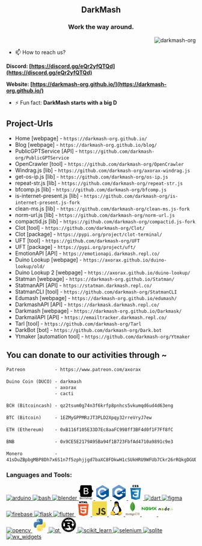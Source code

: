<h2 align="center">DarkMash</h3>
<h3 align="center">Work the way around.</h3>

<p align="right"> <img src="https://komarev.com/ghpvc/?username=darkmash-org&label=Profile%20views&color=0e75b6&style=flat" alt="darkmash-org" /> </p>
 
- 📫 How to reach us?

**Discord: [https://discord.gg/eQr2yfQTQd](https://discord.gg/eQr2yfQTQd)** 
 
**Website: [https://darkmash-org.github.io/](https://darkmash-org.github.io/)**
 
- ⚡ Fun fact: **DarkMash starts with a big D**

## Project-Urls

- Home \[webpage] - `https://darkmash-org.github.io/`
- Blog \[webpage] - `https://darkmash-org.github.io/blog/`
- PublicGPTService \[API] - `https://github.com/darkmash-org/PublicGPTService`
- OpenCrawler \[tool] - `https://github.com/darkmash-org/OpenCrawler`
- Windrag.js \[lib] - `https://github.com/darkmash-org/axorax-windrag.js`
- get-os-ip.js \[lib] - `https://github.com/darkmash-org/os-ip.js`
- repeat-str.js \[lib] - `https://github.com/darkmash-org/repeat-str.js`
- bfcomp.js \[lib] - `https://github.com/darkmash-org/bfcomp.js`
- is-internet-present.js \[lib] - `https://github.com/darkmash-org/is-internet-present.js-fork`
- clean-ms.js \[lib] - `https://github.com/darkmash-org/clean-ms.js-fork`
- norm-url.js \[lib] - `https://github.com/darkmash-org/norm-url.js`
- compactid.js \[lib] - `https://github.com/darkmash-org/compactid.js-fork`
- Clot \[tool] - `https://github.com/darkmash-org/Clot/`
- Clot \[package] - `https://pypi.org/project/clot-terminal/`
- UFT \[tool] - `https://github.com/darkmash-org/UFT`
- UFT \[package] - `https://pypi.org/project/uft/`
- EmotionAPI \[API] - `https://emotionapi.darkmash.repl.co/`
- Duino Lookup \[webpage] - `https://axorax.github.io/duino-lookup/old/`
- Duino Lookup 2 \[webpage] - `https://axorax.github.io/duino-lookup/`
- Statman \[webpage] - `https://darkmash-org.github.io/Statman/`
- StatmanAPI \[API] - `https://statman.darkmash.repl.co/`
- StatmanCLI \[tool] - `https://github.com/darkmash-org/StatmanCLI`
- Edumash \[webpage] - `https://darkmash-org.github.io/edumash/`
- DarkmashAPI \[API] - `https://darkmask.darkmash.repl.co/`
- Darkmash \[webpage] - `https://darkmash-org.github.io/Darkmask/`
- DarkmailAPI \[API] - `https://emailtracker.darkmash.repl.co/`
- Tarl \[tool] - `https://github.com/darkmash-org/Tarl`
- DarkBot \[bot] - `https://github.com/darkmash-org/Dark.bot`
- Ytmaker \[automation tool] - `https://github.com/darkmash-org/Ytmaker`


## You can donate to our activities through ~

```    
Patreon           - https://www.patreon.com/axorax

Duino Coin (DUCO) - darkmash
                  - axorax
                  - cacti

BCH (Bitcoincash) - qz2tsum0g74n3f6krfp8pnhcs5vkumqd6ud4d63eng

BTC (Bitcoin)     - 1EZMyGPPMRzJT3PLD2Xpqy32rreVryJ7ew

ETH (Ethereum)    - 0xB116f105E33D7Ec8aaFC998ff3BF4d0f1F7Ff8fC

BNB               - 0x9CE5E2179A95Ba94f1B723FbfAd4710a9891c9e3

Monero            - 41sDuZBpbgMBP8Dh7x6S1n7f5zphjjgd7baXC8FDkwH1cSUkHRU9WFUb7Ckr26rRQkgDGUDH1X4h7UGkG1xt6CmJ4kWtD9J
```

<h3 align="left">Languages and Tools:</h3>
<p align="left"> <a href="https://www.arduino.cc/" target="_blank" rel="noreferrer"> <img src="https://cdn.worldvectorlogo.com/logos/arduino-1.svg" alt="arduino" width="40" height="40"/> </a> <a href="https://www.gnu.org/software/bash/" target="_blank" rel="noreferrer"> <img src="https://www.vectorlogo.zone/logos/gnu_bash/gnu_bash-icon.svg" alt="bash" width="40" height="40"/> </a> <a href="https://www.blender.org/" target="_blank" rel="noreferrer"> <img src="https://download.blender.org/branding/community/blender_community_badge_white.svg" alt="blender" width="40" height="40"/> </a> <a href="https://getbootstrap.com" target="_blank" rel="noreferrer"> <img src="https://raw.githubusercontent.com/devicons/devicon/master/icons/bootstrap/bootstrap-plain-wordmark.svg" alt="bootstrap" width="40" height="40"/> </a> <a href="https://www.cprogramming.com/" target="_blank" rel="noreferrer"> <img src="https://raw.githubusercontent.com/devicons/devicon/master/icons/c/c-original.svg" alt="c" width="40" height="40"/> </a> <a href="https://www.w3schools.com/cpp/" target="_blank" rel="noreferrer"> <img src="https://raw.githubusercontent.com/devicons/devicon/master/icons/cplusplus/cplusplus-original.svg" alt="cplusplus" width="40" height="40"/> </a> <a href="https://www.w3schools.com/css/" target="_blank" rel="noreferrer"> <img src="https://raw.githubusercontent.com/devicons/devicon/master/icons/css3/css3-original-wordmark.svg" alt="css3" width="40" height="40"/> </a> <a href="https://dart.dev" target="_blank" rel="noreferrer"> <img src="https://www.vectorlogo.zone/logos/dartlang/dartlang-icon.svg" alt="dart" width="40" height="40"/> </a> <a href="https://www.figma.com/" target="_blank" rel="noreferrer"> <img src="https://www.vectorlogo.zone/logos/figma/figma-icon.svg" alt="figma" width="40" height="40"/> </a> <a href="https://firebase.google.com/" target="_blank" rel="noreferrer"> <img src="https://www.vectorlogo.zone/logos/firebase/firebase-icon.svg" alt="firebase" width="40" height="40"/> </a> <a href="https://flask.palletsprojects.com/" target="_blank" rel="noreferrer"> <img src="https://www.vectorlogo.zone/logos/pocoo_flask/pocoo_flask-icon.svg" alt="flask" width="40" height="40"/> </a> <a href="https://flutter.dev" target="_blank" rel="noreferrer"> <img src="https://www.vectorlogo.zone/logos/flutterio/flutterio-icon.svg" alt="flutter" width="40" height="40"/> </a> <a href="https://www.w3.org/html/" target="_blank" rel="noreferrer"> <img src="https://raw.githubusercontent.com/devicons/devicon/master/icons/html5/html5-original-wordmark.svg" alt="html5" width="40" height="40"/> </a> <a href="https://developer.mozilla.org/en-US/docs/Web/JavaScript" target="_blank" rel="noreferrer"> <img src="https://raw.githubusercontent.com/devicons/devicon/master/icons/javascript/javascript-original.svg" alt="javascript" width="40" height="40"/> </a> <a href="https://www.linux.org/" target="_blank" rel="noreferrer"> <img src="https://raw.githubusercontent.com/devicons/devicon/master/icons/linux/linux-original.svg" alt="linux" width="40" height="40"/> </a> <a href="https://www.mongodb.com/" target="_blank" rel="noreferrer"> <img src="https://raw.githubusercontent.com/devicons/devicon/master/icons/mongodb/mongodb-original-wordmark.svg" alt="mongodb" width="40" height="40"/> </a> <a href="https://www.nginx.com" target="_blank" rel="noreferrer"> <img src="https://raw.githubusercontent.com/devicons/devicon/master/icons/nginx/nginx-original.svg" alt="nginx" width="40" height="40"/> </a> <a href="https://nodejs.org" target="_blank" rel="noreferrer"> <img src="https://raw.githubusercontent.com/devicons/devicon/master/icons/nodejs/nodejs-original-wordmark.svg" alt="nodejs" width="40" height="40"/> </a> <a href="https://opencv.org/" target="_blank" rel="noreferrer"> <img src="https://www.vectorlogo.zone/logos/opencv/opencv-icon.svg" alt="opencv" width="40" height="40"/> </a> <a href="https://www.python.org" target="_blank" rel="noreferrer"> <img src="https://raw.githubusercontent.com/devicons/devicon/master/icons/python/python-original.svg" alt="python" width="40" height="40"/> </a> <a href="https://www.qt.io/" target="_blank" rel="noreferrer"> <img src="https://upload.wikimedia.org/wikipedia/commons/0/0b/Qt_logo_2016.svg" alt="qt" width="40" height="40"/> </a> <a href="https://www.rust-lang.org" target="_blank" rel="noreferrer"> <img src="https://raw.githubusercontent.com/devicons/devicon/master/icons/rust/rust-plain.svg" alt="rust" width="40" height="40"/> </a> <a href="https://scikit-learn.org/" target="_blank" rel="noreferrer"> <img src="https://upload.wikimedia.org/wikipedia/commons/0/05/Scikit_learn_logo_small.svg" alt="scikit_learn" width="40" height="40"/> </a> <a href="https://www.selenium.dev" target="_blank" rel="noreferrer"> <img src="https://raw.githubusercontent.com/detain/svg-logos/780f25886640cef088af994181646db2f6b1a3f8/svg/selenium-logo.svg" alt="selenium" width="40" height="40"/> </a> <a href="https://www.sqlite.org/" target="_blank" rel="noreferrer"> <img src="https://www.vectorlogo.zone/logos/sqlite/sqlite-icon.svg" alt="sqlite" width="40" height="40"/> </a> <a href="https://www.wxwidgets.org/" target="_blank" rel="noreferrer"> <img src="https://upload.wikimedia.org/wikipedia/commons/b/bb/WxWidgets.svg" alt="wx_widgets" width="40" height="40"/> </a> </p>
